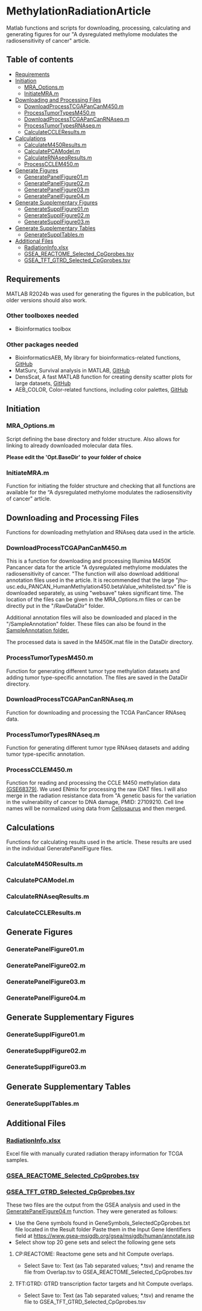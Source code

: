 # MethylationRadiationArticle
Matlab functions and scripts for downloading, processing, calculating and generating figures for our "A dysregulated methylome modulates the radiosensitivity of cancer" article. 

 
## Table of contents
* [Requirements](#Requirements)
* [Initiation](#Initiation)
	* [MRA\_Options.m](#MRA_Optionsm)
	* [InitiateMRA.m](#InitiateMRAm)
* [Downloading and Processing Files](#Downloading-and-Processing-Files)
	* [DownloadProcessTCGAPanCanM450.m](#DownloadProcessTCGAPanCanM450m)
	* [ProcessTumorTypesM450.m](#ProcessTumorTypesM450m)
	* [DownloadProcessTCGAPanCanRNAseq.m](#DownloadProcessTCGAPanCanRNAseqm)
	* [ProcessTumorTypesRNAseq.m](#ProcessTumorTypesRNAseqm)
	* [CalculateCCLEResults.m](#CalculateCCLEResultsm)
* [Calculations](#Calculations)
	* [CalculateM450Results.m](#CalculateM450Resultsm)
	* [CalculatePCAModel.m](#CalculatePCAModelm)
	* [CalculateRNAseqResults.m](#CalculateRNAseqResultsm)
	* [ProcessCCLEM450.m](#ProcessCCLEM450m)
* [Generate Figures](#Generate-Figures)
	* [GeneratePanelFigure01.m](#GeneratePanelFigure01m)
	* [GeneratePanelFigure02.m](#GeneratePanelFigure02m)
	* [GeneratePanelFigure03.m](#GeneratePanelFigure03m)
	* [GeneratePanelFigure04.m](#GeneratePanelFigure04m)
* [Generate Supplementary Figures](#Generate-Supplementary-Figures)
	* [GenerateSupplFigure01.m](#GenerateSupplFigure01m)
	* [GenerateSupplFigure02.m](#GenerateSupplFigure02m)
	* [GenerateSupplFigure03.m](#GenerateSupplFigure03m)
* [Generate Supplementary Tables](#Generate-Supplementary-Tabels)
	* [GenerateSupplTables.m](#GenerateSupplTablesm)
* [Additional Files](#Additional-Files)
	* [RadiationInfo.xlsx](#RadiationInfoxlsx)
	* [GSEA\_REACTOME\_Selected\_CpGprobes.tsv](#GSEA_REACTOME_Selected_CpGprobestsv)
	* [GSEA\_TFT\_GTRD\_Selected\_CpGprobes.tsv](#GSEA_TFT_GTRD_Selected_CpGprobestsv)

## Requirements
MATLAB R2024b was used for generating the figures in the publication, but older versions should also work.
### Other toolboxes needed
* Bioinformatics toolbox

### Other packages needed
* BioinformaticsAEB, My library for bioinformatics-related functions, [GitHub](https://github.com/aebergl/BioinformaticsAEB)
* MatSurv, Survival analysis in MATLAB, [GitHub](https://github.com/aebergl/MatSurv)
* DensScat, A fast MATLAB function for creating density scatter plots for large datasets, [GitHub](https://github.com/aebergl/DensScat)
* AEB_COLOR, Color-related functions, including color palettes, [GitHub](https://github.com/aebergl/AEB_COLOR)

## Initiation ##

### MRA\_Options.m ###
Script defining the base directory and folder structure. Also allows for linking to already downloaded molecular data files.

**Please edit the 'Opt.BaseDir' to your folder of choice**

### InitiateMRA.m ##
Function for initiating the folder structure and checking that all functions are available for the “A dysregulated methylome modulates the radiosensitivity of cancer" article.

## Downloading and Processing Files ##
Functions for downloading methylation and RNAseq data used in the article. 

### DownloadProcessTCGAPanCanM450.m ###
This is a function for downloading and processing Illumina M450K Pancancer data for the article "A dysregulated methylome modulates the radiosensitivity of cancer. "The function will also download additional annotation files used in the article. It is recommended that the large "jhu-usc.edu_PANCAN_HumanMethylation450.betaValue_whitelisted.tsv" file is downloaded separately, as using "websave" takes significant time. The location of the files can be given in the MRA_Options.m files or can be directly put in the "/RawDataDir" folder.

Additional annotation files will also be downloaded and placed in the "/SampleAnnotation" folder. These files can also be found in the [SampleAnnotation folder.](/SampleAnnotation)

The processed data is saved in the M450K.mat file in the DataDir directory.

### ProcessTumorTypesM450.m ###
Function for generating different tumor type methylation datasets and adding tumor type-specific annotation. The files are saved in the DataDir directory.

### DownloadProcessTCGAPanCanRNAseq.m ###
Function for downloading and processing the TCGA PanCancer RNAseq data.

### ProcessTumorTypesRNAseq.m ###
Function for generating different tumor type RNAseq datasets and adding tumor type-specific annotation. 

### ProcessCCLEM450.m ###
Function for reading and processing the CCLE M450 methylation data [(GSE68379)](https://www.ncbi.nlm.nih.gov/geo/query/acc.cgi?acc=GSE68379). We used ENmix for processing the raw IDAT files. I will also merge in the radiation resistance data from "A genetic basis for the variation in the vulnerability of cancer to DNA damage, PMID: 27109210. Cell line names will be normalized using data from [Cellosaurus](https://www.cellosaurus.org/index.html) and then merged. 


## Calculations ##
Functions for calculating results used in the article. These results are used in the individual GeneratePanelFigure files.
### CalculateM450Results.m ###
### CalculatePCAModel.m ###
### CalculateRNAseqResults.m ###
### CalculateCCLEResults.m ###

## Generate Figures ##
### GeneratePanelFigure01.m ###
### GeneratePanelFigure02.m ###
### GeneratePanelFigure03.m ###
### GeneratePanelFigure04.m ###
## Generate Supplementary Figures ##
### GenerateSupplFigure01.m ###
### GenerateSupplFigure02.m ###
### GenerateSupplFigure03.m ###

## Generate Supplementary Tables ##
### GenerateSupplTables.m ###

## Additional Files ##
### [RadiationInfo.xlsx](RadiationInfo.xlsx) ###
Excel file with manually curated radiation therapy information for TCGA samples.
### [GSEA\_REACTOME\_Selected\_CpGprobes.tsv](GSEA_REACTOME_Selected_CpGprobes.tsv) ###
### [GSEA\_TFT_GTRD\_Selected\_CpGprobes.tsv](GSEA_TFT_GTRD_Selected_CpGprobes.tsv) ###
These two files are the output from the GSEA analysis and used in the [GeneratePanelFigure04.m](GeneratePanelFigure04.m) function. They were generated as follows:

* Use the Gene symbols found in GeneSymbols\_SelectedCpGprobes.txt file located in the Result folder Paste them in the Input Gene Identifiers field at https://www.gsea-msigdb.org/gsea/msigdb/human/annotate.jsp
* Select show top 20 gene sets and select the following gene sets
 
1. CP:REACTOME: Reactome gene sets and hit Compute overlaps. 
	* Select Save to: Text (as Tab separated values; \*.tsv) and rename the file from Overlap.tsv to GSEA\_REACTOME\_Selected\_CpGprobes.tsv

2. TFT:GTRD: GTRD transcription factor targets and hit Compute overlaps. 
	* 	Select Save to: Text (as Tab separated values; *.tsv) and rename the file to GSEA\_TFT\_GTRD\_Selected\_CpGprobes.tsv




